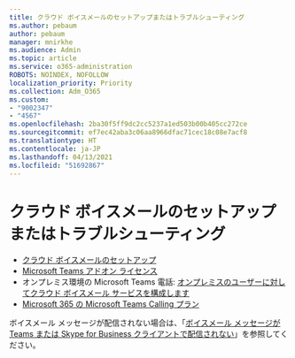 ```yaml
---
title: クラウド ボイスメールのセットアップまたはトラブルシューティング
ms.author: pebaum
author: pebaum
manager: mnirkhe
ms.audience: Admin
ms.topic: article
ms.service: o365-administration
ROBOTS: NOINDEX, NOFOLLOW
localization_priority: Priority
ms.collection: Adm_O365
ms.custom:
- "9002347"
- "4567"
ms.openlocfilehash: 2ba30f5ff9dc2cc5237a1ed503b00b405cc272ce
ms.sourcegitcommit: ef7ec42aba3c06aa8966dfac71cec18c08e7acf8
ms.translationtype: HT
ms.contentlocale: ja-JP
ms.lasthandoff: 04/13/2021
ms.locfileid: "51692867"
---
```

# <a name="set-up-or-troubleshoot-cloud-voicemail"></a>クラウド ボイスメールのセットアップまたはトラブルシューティング

- [クラウド ボイスメールのセットアップ](https://docs.microsoft.com/microsoftteams/set-up-phone-system-voicemail) 
- [Microsoft Teams アドオン ライセンス](https://docs.microsoft.com/microsoftteams/teams-add-on-licensing/microsoft-teams-add-on-licensing) 
- オンプレミス環境の Microsoft Teams 電話: [オンプレミスのユーザーに対してクラウド ボイスメール サービスを構成します](https://docs.microsoft.com/skypeforbusiness/hybrid/configure-cloud-voicemail) 
- [Microsoft 365 の Microsoft Teams Calling プラン](https://docs.microsoft.com//microsoftteams/calling-plans-for-office-365) 

ボイスメール メッセージが配信されない場合は、「[ボイスメール メッセージが Teams または Skype for Business クライアントで配信されない](https://docs.microsoft.com/SkypeForBusiness/troubleshoot/hybrid-phone-system/voicemails-not-delivered)」を参照してください。